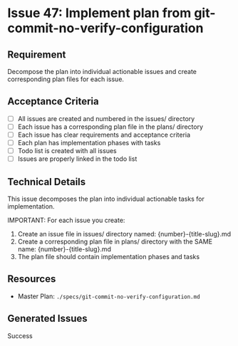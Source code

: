 # Issue 47: Implement plan from git-commit-no-verify-configuration

## Requirement
Decompose the plan into individual actionable issues and create corresponding plan files for each issue.

## Acceptance Criteria
- [ ] All issues are created and numbered in the issues/ directory
- [ ] Each issue has a corresponding plan file in the plans/ directory
- [ ] Each issue has clear requirements and acceptance criteria
- [ ] Each plan has implementation phases with tasks
- [ ] Todo list is created with all issues
- [ ] Issues are properly linked in the todo list

## Technical Details
This issue decomposes the plan into individual actionable tasks for implementation.

IMPORTANT: For each issue you create:
1. Create an issue file in issues/ directory named: {number}-{title-slug}.md
2. Create a corresponding plan file in plans/ directory with the SAME name: {number}-{title-slug}.md
3. The plan file should contain implementation phases and tasks

## Resources
- Master Plan: `./specs/git-commit-no-verify-configuration.md`

## Generated Issues

Success